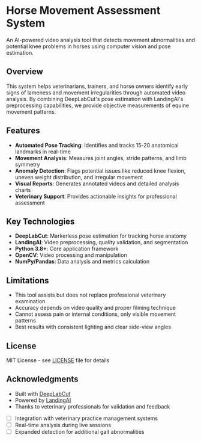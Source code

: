 # Horse Movement Assessment System

An AI-powered video analysis tool that detects movement abnormalities and potential knee problems in horses using computer vision and pose estimation.

## Overview

This system helps veterinarians, trainers, and horse owners identify early signs of lameness and movement irregularities through automated video analysis. By combining DeepLabCut's pose estimation with LandingAI's preprocessing capabilities, we provide objective measurements of equine movement patterns.

## Features

- **Automated Pose Tracking**: Identifies and tracks 15-20 anatomical landmarks in real-time
- **Movement Analysis**: Measures joint angles, stride patterns, and limb symmetry
- **Anomaly Detection**: Flags potential issues like reduced knee flexion, uneven weight distribution, and irregular movement
- **Visual Reports**: Generates annotated videos and detailed analysis charts
- **Veterinary Support**: Provides actionable insights for professional assessment

## Key Technologies

- **DeepLabCut**: Markerless pose estimation for tracking horse anatomy
- **LandingAI**: Video preprocessing, quality validation, and segmentation
- **Python 3.8+**: Core application framework
- **OpenCV**: Video processing and manipulation
- **NumPy/Pandas**: Data analysis and metrics calculation

## Limitations

- This tool assists but does not replace professional veterinary examination
- Accuracy depends on video quality and proper filming technique
- Cannot assess pain or internal conditions, only visible movement patterns
- Best results with consistent lighting and clear side-view angles

## License

MIT License - see [LICENSE](LICENSE) file for details

## Acknowledgments

- Built with [DeepLabCut](http://www.mackenziemathislab.org/deeplabcut)
- Powered by [LandingAI](https://landing.ai)
- Thanks to veterinary professionals for validation and feedback



- [ ] Integration with veterinary practice management systems
- [ ] Real-time analysis during live sessions
- [ ] Expanded detection for additional gait abnormalities
